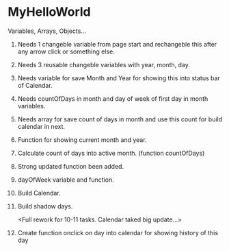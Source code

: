 # MyHelloWorld

Variables, Arrays, Objects...

1. <DONE> Needs 1 changeble variable from page start and rechangeble this after any arrow click or something else. 
2. <DONE> Needs 3 reusable changeble variables with year, month, day.
3. <DONE> Needs variable for save Month and Year for showing this into status bar of Calendar.
4. <DONE> Needs countOfDays in month and day of week of first day in month variables.
5. <DONE> Needs array for save count of days in month and use this count for build calendar in next.
6. <DONE> Function for showing current month and year.
7. <DONE> Calculate count of days into active month. (function countOfDays)
8. <DONE> Strong updated <countOfDays> function been added.
9. <DONE> dayOfWeek variable and function.
10. <DONE> Build Calendar.
11. <DONE> Build shadow days.

    <Full rework for 10-11 tasks. Calendar taked big update...>

12. Create function onclick on day into calendar for showing history of this day
